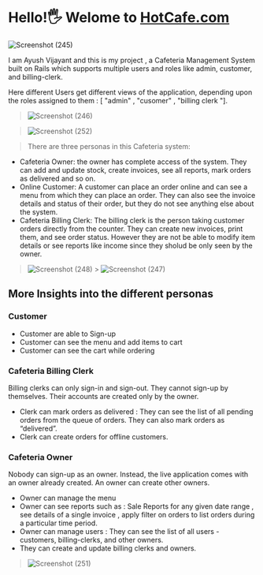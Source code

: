 # Hello!🖐 Welome to [HotCafe.com](https://hot-cafe.herokuapp.com/)

![Screenshot (245)](https://user-images.githubusercontent.com/56788911/126221698-1b4b4a4f-3e64-47b4-916c-c9211c31dcff.png)

I am Ayush Vijayant and this is my project , a Cafeteria Management System built on Rails which supports multiple users and roles like admin, customer, and billing-clerk.

Here different Users get different views of the application, depending upon the roles assigned to them : [ "admin" , "cusomer" , "billing clerk "].

> ![Screenshot (246)](https://user-images.githubusercontent.com/56788911/126222293-e2ea492f-e37a-4e34-897c-5deeed1c48c6.png)

> ![Screenshot (252)](https://user-images.githubusercontent.com/56788911/126222485-6a71db1d-28d1-489f-a18b-e6c6faf1a183.png)

> There are three personas in this Cafeteria system:

- Cafeteria Owner: the owner has complete access of the system. They can add and update stock, create invoices, see all reports, mark orders as delivered and so on.
- Online Customer: A customer can place an order online and can see a menu from which they can place an order. They can also see the invoice details and status of their order, but they do not see anything else about the system.
- Cafeteria Billing Clerk: The billing clerk is the person taking customer orders directly from the counter. They can create new invoices, print them, and see order status. However they are not be able to modify item details or see reports like income since they sholud be only seen by the owner.

> ![Screenshot (248)](https://user-images.githubusercontent.com/56788911/126222725-02acfed3-439c-451e-8e34-434877552a07.png) > ![Screenshot (247)](https://user-images.githubusercontent.com/56788911/126222828-def29b3b-ff9f-46fb-8bbc-ec1a3b3f84b2.png)

## More Insights into the different personas

### Customer

- Customer are able to Sign-up
- Customer can see the menu and add items to cart
- Customer can see the cart while ordering

### Cafeteria Billing Clerk

Billing clerks can only sign-in and sign-out. They cannot sign-up by themselves. Their accounts are created only by the owner.

- Clerk can mark orders as delivered : They can see the list of all pending orders from the queue of orders. They can also mark orders as “delivered”.
- Clerk can create orders for offline customers.

### Cafeteria Owner

Nobody can sign-up as an owner. Instead, the live application comes with an owner already created. An owner can create other owners.

- Owner can manage the menu
- Owner can see reports such as : Sale Reports for any given date range , see details of a single invoice , apply filter on orders to list orders during a particular time period.
- Owner can manage users : They can see the list of all users - customers, billing-clerks, and other owners.
- They can create and update billing clerks and owners.

> ![Screenshot (251)](https://user-images.githubusercontent.com/56788911/126222988-75c75bf3-ecb4-4d3a-b27e-e52b2b73e86b.png)
